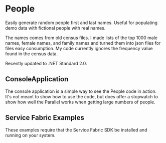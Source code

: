 # People
Easily generate random people first and last names.  Useful for populating demo data with fictional people with real names.

The names comes from old census files.  I made lists of the top 1000 male names, female names, and family names and turned 
them into json files for files easy consumption.  My code currently ignores the frequency value found in the census data.

Recently updated to .NET Standard 2.0.

## ConsoleApplication
The console application is a simple way to see the People code in action.  It's not meant to show how to use the code, but does offer a stopwatch to show how well the Parallel works when getting large numbers of people.

## Service Fabric Examples
These examples require that the Service Fabric SDK be installed and running on your system.
